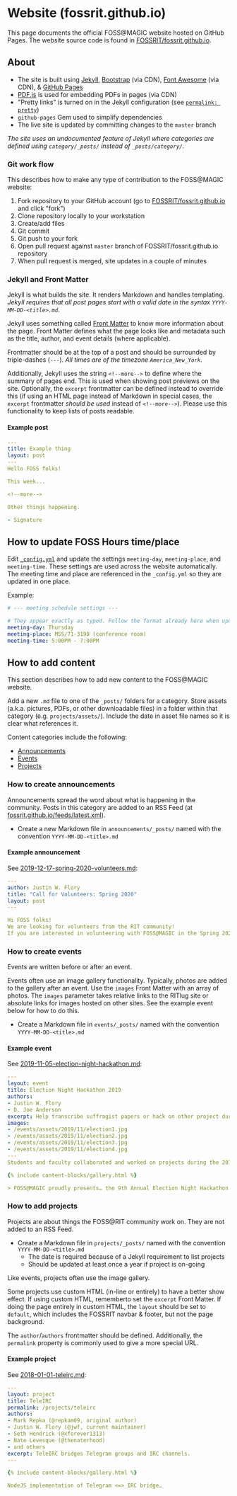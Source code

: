 Website (fossrit.github.io)
===========================

This page documents the official FOSS@MAGIC website hosted on GitHub Pages.
The website source code is found in [FOSSRIT/fossrit.github.io](https://github.com/FOSSRIT/fossrit.github.io "Official website for Free and Open Source Software @ RIT MAGIC Center and FOSS academia").


## About

* The site is built using [Jekyll](https://jekyllrb.com/), [Bootstrap](https://getbootstrap.com/) (via CDN), [Font Awesome](https://fontawesome.com/) (via CDN), & [GitHub Pages](https://help.github.com/categories/github-pages-basics/)
* [PDF.js](https://mozilla.github.io/pdf.js/) is used for embedding PDFs in pages (via CDN)
* "Pretty links" is turned on in the Jekyll configuration (see [`permalink: pretty`](https://github.com/FOSSRIT/fossrit.github.io/blob/master/_config.yml))
* `github-pages` Gem used to simplify dependencies
* The live site is updated by committing changes to the `master` branch

_The site uses an undocumented feature of Jekyll where categories are defined using `category/_posts/` instead of `_posts/category/`._

### Git work flow

This describes how to make any type of contribution to the FOSS@MAGIC website:

1. Fork repository to your GitHub account (go to [FOSSRIT/fossrit.github.io](https://github.com/FOSSRIT/fossrit.github.io) and click "fork")
2. Clone repository locally to your workstation
3. Create/add files
4. Git commit
5. Git push to your fork
6. Open pull request against `master` branch of FOSSRIT/fossrit.github.io repository
7. When pull request is merged, site updates in a couple of minutes

### Jekyll and Front Matter

Jekyll is what builds the site.
It renders Markdown and handles templating.
_Jekyll requires that all post pages start with a valid date in the syntax `YYYY-MM-DD-<title>.md`_.

Jekyll uses something called [Front Matter](https://jekyllrb.com/docs/front-matter/) to know more information about the page.
Front Matter defines what the page looks like and metadata such as the title, author, and event details (where applicable).

Frontmatter should be at the top of a post and should be surrounded by triple-dashes (`---`).
_All times are of the timezone `America_New_York`._

Additionally, Jekyll uses the string `<!--more-->` to define where the summary of pages end.
This is used when showing post previews on the site.
Optionally, the `excerpt` frontmatter can be defined instead to override this (if using an HTML page instead of Markdown in special cases, the `excerpt` frontmatter _should be used_ instead of `<!--more-->`).
Please use this functionality to keep lists of posts readable.

#### Example post

```yaml
---
title: Example thing
layout: post
---
Hello FOSS folks!

This week...

<!--more-->

Other things happening.

- Signature
```


## How to update FOSS Hours time/place

Edit [`_config.yml`](https://github.com/FOSSRIT/fossrit.github.io/blob/master/_config.yml) and update the settings `meeting-day`, `meeting-place`, and `meeting-time`.
These settings are used across the website automatically.
The meeting time and place are referenced in the `_config.yml` so they are updated in one place.

Example:

```yaml
# --- meeting schedule settings ---

# They appear exactly as typed. Follow the format already here when updating.
meeting-day: Thursday
meeting-place: MSS/71-3190 (conference room)
meeting-time: 5:00PM - 7:00PM
```


## How to add content

This section describes how to add new content to the FOSS@MAGIC website.

Add a new `.md` file to one of the `_posts/` folders for a category.
Store assets (a.k.a. pictures, PDFs, or other downloadable files) in a folder within that category (e.g. `projects/assets/`).
Include the date in asset file names so it is clear what references it.

Content categories include the following:

* [Announcements](https://github.com/FOSSRIT/fossrit.github.io/tree/master/announcements)
* [Events](https://github.com/FOSSRIT/fossrit.github.io/tree/master/events)
* [Projects](https://github.com/FOSSRIT/fossrit.github.io/tree/master/projects)

### How to create announcements

Announcements spread the word about what is happening in the community.
Posts in this category are added to an RSS Feed (at [fossrit.github.io/feeds/latest.xml](https://fossrit.github.io/feeds/latest.xml)).

* Create a new Markdown file in `announcements/_posts/` named with the convention `YYYY-MM-DD-<title>.md`

#### Example announcement

See [2019-12-17-spring-2020-volunteers.md](https://github.com/FOSSRIT/fossrit.github.io/blob/67282a55a6330a5c61397eaeac92ef9c025f0432/announcements/_posts/2019-12-17-spring-2020-volunteers.md):

```yaml
---
author: Justin W. Flory
title: "Call for Volunteers: Spring 2020"
layout: post
---

Hi FOSS folks!
We are looking for volunteers from the RIT community!
If you are interested in volunteering with FOSS@MAGIC in the Spring 2020 semester…
```

### How to create events

Events are written before or after an event.

Events often use an image gallery functionality.
Typically, photos are added to the gallery after an event.
Use the `images` Front Matter with an array of photos.
The `images` parameter takes relative links to the RITlug site or absolute links for images hosted on other sites.
See the example event below for how to do this.

* Create a Markdown file in `events/_posts/` named with the convention `YYYY-MM-DD-<title>.md`

#### Example event

See [2019-11-05-election-night-hackathon.md](https://github.com/FOSSRIT/fossrit.github.io/blob/67282a55a6330a5c61397eaeac92ef9c025f0432/events/_posts/2019-11-05-election-night-hackathon.md):

```yaml
---
layout: event
title: Election Night Hackathon 2019
authors:
- Justin W. Flory
- D. Joe Anderson
excerpt: Help transcribe suffragist papers or hack on other project during Election Night.
images:
- /events/assets/2019/11/election1.jpg
- /events/assets/2019/11/election2.jpg
- /events/assets/2019/11/election3.jpg
- /events/assets/2019/11/election4.jpg
---
Students and faculty collaborated and worked on projects during the 2019 US midterm elections.

{% include content-blocks/gallery.html %}

> FOSS@MAGIC proudly presents… the 9th Annual Election Night Hackathon!
```

### How to add projects

Projects are about things the FOSS@RIT community work on.
They are not added to an RSS Feed.

* Create a Markdown file in `projects/_posts/` named with the convention `YYYY-MM-DD-<title>.md`
  * The date is required because of a Jekyll requirement to list projects
  * Should be updated at least once a year if project is on-going

Like events, projects often use the image gallery.

Some projects use custom HTML (in-line or entirely) to have a better show effect.
If using custom HTML, rememberto set the `excerpt` Front Matter.
If doing the page entirely in custom HTML, the `layout` should be set to `default`, which includes the FOSSRIT navbar & footer, but not the page background.

The `author`/`authors` frontmatter should be defined.
Additionally, the `permalink` property is commonly used to give a more special URL.

#### Example project

See [2018-01-01-teleirc.md](https://github.com/FOSSRIT/fossrit.github.io/blob/67282a55a6330a5c61397eaeac92ef9c025f0432/projects/_posts/2018-01-01-teleirc.md):

```yaml
---
layout: project
title: TeleIRC
permalink: /projects/teleirc
authors:
- Mark Repka (@repkam09, original author)
- Justin W. Flory (@jwf, current maintainer)
- Seth Hendrick (@xforever1313)
- Nate Levesque (@thenaterhood)
- and others
excerpt: TeleIRC bridges Telegram groups and IRC channels.
---

{% include content-blocks/gallery.html %}

NodeJS implementation of Telegram <=> IRC bridge…
```
